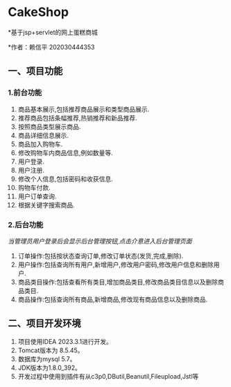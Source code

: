# CakeShop
*基于jsp+servlet的网上蛋糕商城

*作者：赖信平 202030444353
## 一、项目功能

### 1.前台功能
1. 商品基本展示,包括推荐商品展示和类型商品展示.
2. 推荐商品包括条幅推荐,热销推荐和新品推荐.
3. 按照商品类型展示商品.
4. 商品详细信息展示.
5. 商品加入购物车.
6. 修改购物车内商品信息,例如数量等.
7. 用户登录.
8. 用户注册.
9. 修改个人信息,包括密码和收获信息.
10. 购物车付款.
11. 用户订单查询.
12. 根据关键字搜索商品.

### 2.后台功能

*当管理员用户登录后会显示后台管理按钮,点击介意进入后台管理页面*

1. 订单操作:包括按状态查询订单,修改订单状态(发货,完成,删除).
2. 用户操作:包括查询所有用户,新增用户,修改用户密码,修改用户信息和删除用户.
3. 商品类目操作:包括查看所有类目,增加商品类目,修改商品类目信息以及删除商品类目.
4. 商品操作:包括查询所有商品,新增商品,修改现有商品信息以及删除商品.
## 二、项目开发环境
1. 项目使用IDEA 2023.3.1进行开发。
2. Tomcat版本为 8.5.45。
3. 数据库为mysql 5.7。
4. JDK版本为1.8.0_392。
5. 开发过程中使用到插件有从c3p0,DButil,Beanutil,Fileupload,Jstl等
   
